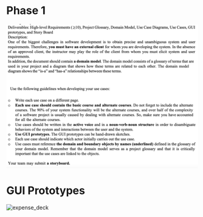 # Phase 1 

<p align="center">
<img src ="phase1.png" width="700">
</p>

# GUI Prototypes
![expense_deck](https://user-images.githubusercontent.com/74755873/127786710-53f8976a-cd5e-4713-ab96-74bbc935b8c1.png)
